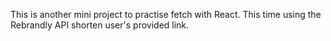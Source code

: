 This is another mini project to practise fetch with React. This time using the Rebrandly API shorten user's provided link.